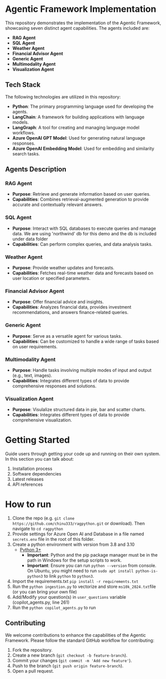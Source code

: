 # Agentic Framework Implementation

This repository demonstrates the implementation of the Agentic Framework, showcasing seven distinct agent capabilities. The agents included are:

- **RAG Agent**
- **SQL Agent**
- **Weather Agent**
- **Financial Advisor Agent**
- **Generic Agent**
- **Multimodality Agent**
- **Visualization Agent**

## Tech Stack

The following technologies are utilized in this repository:

- **Python**: The primary programming language used for developing the agents.
- **LangChain**: A framework for building applications with language models.
- **LangGraph**: A tool for creating and managing language model workflows.
- **Azure OpenAI GPT Model**: Used for generating natural language responses.
- **Azure OpenAI Embedding Model**: Used for embedding and similarity search tasks.

## Agents Description

### RAG Agent
- **Purpose**: Retrieve and generate information based on user queries.
- **Capabilities**: Combines retrieval-augmented generation to provide accurate and contextually relevant answers.

### SQL Agent
- **Purpose**: Interact with SQL databases to execute queries and manage data. We are using 'northwind' db for this demo and the db is included under data folder
- **Capabilities**: Can perform complex queries, and data analysis tasks.

### Weather Agent
- **Purpose**: Provide weather updates and forecasts.
- **Capabilities**: Fetches real-time weather data and forecasts based on user location or specified parameters.

### Financial Advisor Agent
- **Purpose**: Offer financial advice and insights.
- **Capabilities**: Analyzes financial data, provides investment recommendations, and answers finance-related queries.

### Generic Agent
- **Purpose**: Serve as a versatile agent for various tasks.
- **Capabilities**: Can be customized to handle a wide range of tasks based on user requirements.

### Multimodality Agent
- **Purpose**: Handle tasks involving multiple modes of input and output (e.g., text, images).
- **Capabilities**: Integrates different types of data to provide comprehensive responses and solutions.

### Visualization Agent
- **Purpose**: Visulalize structured data in pie, bar and scatter charts.
- **Capabilities**: Integrates different types of data to provide comprehensive visualization.

# Getting Started
Guide users through getting your code up and running on their own system. In this section you can talk about:
1.	Installation process
2.	Software dependencies
3.	Latest releases
4.	API references

# How to run
1. Clone the repo (e.g. ```git clone https://github.com/chinu333/ragpython.git``` or download). Then navigate to ```cd ragpython```
2. Provide settings for Azure Open AI and Database in a file named `secrets.env` file in the root of this folder.
4. Create a python environment with version from 3.8 and 3.10
    - [Python 3+](https://www.python.org/downloads/)
        - **Important**: Python and the pip package manager must be in the path in Windows for the setup scripts to work.
        - **Important**: Ensure you can run `python --version` from console. On Ubuntu, you might need to run `sudo apt install python-is-python3` to link `python` to `python3`. 
5. Import the requirements.txt `pip install -r requirements.txt`
6. Run the ```python ingestion.py``` to vectorize and store `ms10k_2024.txt`file (or you can bring your own file)
7. Add/Modify your question(s) in `user_questions` variable (copilot_agents.py, line 261)
8. Run the ```python copilot_agents.py``` to run

## Contributing

We welcome contributions to enhance the capabilities of the Agentic Framework. Please follow the standard GitHub workflow for contributing:

1. Fork the repository.
2. Create a new branch (`git checkout -b feature-branch`).
3. Commit your changes (`git commit -m 'Add new feature'`).
4. Push to the branch (`git push origin feature-branch`).
5. Open a pull request.